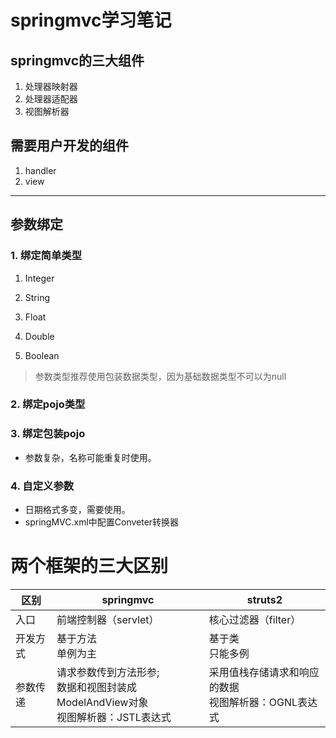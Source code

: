 # springmvc学习笔记

## springmvc的三大组件

1. 处理器映射器
2. 处理器适配器
3. 视图解析器

## 需要用户开发的组件

1. handler
2. view

------

## 参数绑定

### 1. 绑定简单类型

1. Integer

2. String

3. Float

4. Double

5. Boolean

> 参数类型推荐使用包装数据类型，因为基础数据类型不可以为null

### 2. 绑定pojo类型

### 3. 绑定包装pojo

- 参数复杂，名称可能重复时使用。

### 4. 自定义参数

- 日期格式多变，需要使用。
- springMVC.xml中配置Conveter转换器



# 两个框架的三大区别

| 区别     | springmvc                                                    | struts2                                                 |
| -------- | ------------------------------------------------------------ | ------------------------------------------------------- |
| 入口     | 前端控制器（servlet）                                        | 核心过滤器（filter）                                    |
| 开发方式 | 基于方法<br/>单例为主                                        | 基于类<br>只能多例                                      |
| 参数传递 | 请求参数传到方法形参;<br/>数据和视图封装成ModelAndView对象<br>视图解析器：JSTL表达式 | 采用值栈存储请求和响应的数据<br/>视图解析器：OGNL表达式 |

